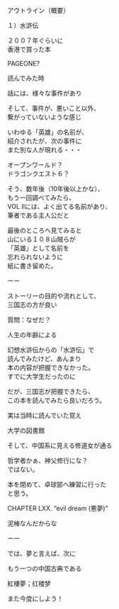 アウトライン（概要）

１）水滸伝

２００７年ぐらいに<br/>
香港で買った本

PAGEONE?

読んでみた時

話には、様々な事件があり

そして、事件が、悪いこと以外、<br/>
繋がっていないような感じ

いわゆる「英雄」の名前が、<br/>
紹介されたが、次の事件に<br/>
また別な人が現れる・・・

オープンワールド？<br/>
ドラゴンクエスト６？

そう、数年後（10年後以上かな）、<br/>
もう一回調べてみたら、<br/>
VOL IIには、よく出てる名前があり、<br/>
筆者である主人公だと

最後のところへ見てみると<br/>
山にいる１０８山賊らが<br/>
「英雄」として名前を<br/>
忘れられないように<br/>
紙に書き留めた。

ーー

ストーリーの目的や流れとして、<br/>
三国志の方が良い

質問：なぜだ？

人生の年齢による

幻想水滸伝からの「水滸伝」で<br/>
読んでみたけど、あんまり<br/>
本の内容が把握できなかった。<br/>
すでに大学生だったのに

だが、三国志が把握できたら、<br/>
この本を読んでみたら良いだろう。

実は当時に読んでいた覚え

大学の図書館

そして、中国系に見える修道女が通る

哲学者かぁ、神父修行にな？<br/>
ではない。

本を閉めて、卓球部へ練習に行った<br/>
と思う。

CHAPTER LXX. “evil dream (悪夢)”

泥棒なんだからな

ーー

では、夢と言えば、次に

もう一つの中国古典である

紅樓夢；红楼梦

また今度にしよう！
